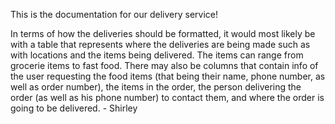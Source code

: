 This is the documentation for our delivery service!

In terms of how the deliveries should be formatted, it would most likely be with a table that represents where the deliveries are being made such as with locations and the items being delivered. The items can range from grocerie items to fast food. There may also be columns that contain info of the user requesting the food items (that being their name, phone number, as well as order number), the items in the order, the person delivering the order (as well as his phone number) to contact them, and where the order is going to be delivered. - Shirley 

